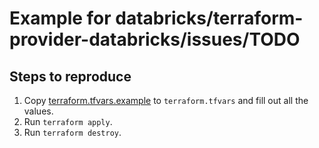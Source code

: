 # Example for databricks/terraform-provider-databricks/issues/TODO

## Steps to reproduce

1. Copy [terraform.tfvars.example](terraform.tfvars.example) to `terraform.tfvars` and fill out all the values.
2. Run `terraform apply`.
3. Run `terraform destroy`.
